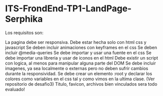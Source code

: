 # ITS-FrondEnd-TP1-LandPage-Serphika

Los requisitos son:

La pagina debe ser responsiva.
Debe estar hecha solo con html css y javascript
Se deben incluir animaciones con keyframes en el css
Se deben incluir @media-queries
Se debe importar y usar una fuente en el css
Se debe importar una libreria y usar de iconos en el html
Debe existir un script con logica, al menos para manipular alguna parte del DOM
Se debe incluir imagenes,  ya sea localmente o externas pero no deben sufrir cambios durante la responsividad.
Se debe crear un elemento :root y declarar los colores como variables en el css tal y como vimos en la ultima clase. (Ver repositorio de desafio3)
Titulo, favicon, archivos bien vinculados sera todo evaluado!
